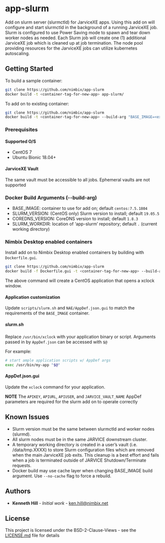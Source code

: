 # app-slurm

Add on slurm server (slurmctld) for JarviceXE apps. Using this add on will configure and start slurmctld in the background of a running JarviceXE job. Slurm is configured to use Power Saving mode to spawn and tear down worker nodes as needed. Each Slurm job will create one (1) additional JarviceXE job which is cleaned up at job termination. The node pool providing resources for the JarviceXE jobs can utilize kubernetes autoscaling.

## Getting Started

To build a sample container:

```bash
git clone https://github.com/nimbix/app-slurm
docker build -t <container-tag-for-new-app> app-slurm/
```

To add on to existing container:

```bash
git clone https://github.com/nimbix/app-slurm
docker build -t <container-tag-for-new-app> --build-arg "BASE_IMAGE=<existing-container>" app-slurm/
```

### Prerequisites

#### Supported O/S

* CentOS 7
* Ubuntu Bionic 18.04+

#### JarviceXE Vault

The same vault must be accessible to all jobs. Ephemeral vaults are not supported

### Docker Build Arguments (--build-arg)

* BASE_IMAGE: container to use for add on; default `centos:7.5.1804`
* SLURM_VERSION: (CentOS only) Slurm version to install; default `19.05.5`
* COREDNS_VERSION: CoreDNS version to install; default `1.8.3`
* SLURM_WORKDIR: location of ‘app-slurm’ repository; default `.` (current working directory)

### Nimbix Desktop enabled containers

Install add on to Nimbix Desktop enabled containers by building with `Dockerfile.gui`.

```bash
git clone https://github.com/nimbix/app-slurm
docker build -f Dockerfile.gui -t <container-tag-for-new-app> --build-arg "BASE_IMAGE=<existing-container>" app-slurm/
```

The above command will create a CentOS application that opens a xclock window.

#### Application customization

Update `scripts/slurm.sh` and `NAE/AppDef.json.gui` to match the requirements of the `BASE_IMAGE` container.

##### slurm.sh

Replace `/usr/bin/xclock` with your application binary or script. Arguments passed in by `AppDef.json` can be accessed with `$@` 

For example: 

```bash
# start ample application scripts w/ AppDef args
exec /usr/bin/my-app "$@"
```

#### AppDef.json.gui

Update the `xclock` command for your application.

**NOTE** The `APIKEY`, `APIURL`, `APIUSER`, and `JARVICE_VAULT_NAME` AppDef parameters are required for the slurm add on to operate correctly

## Known Issues

* Slurm version must be the same between slurmctld and worker nodes (slurmd).
* All slurm nodes must be in the same JARVICE downstream cluster.
* A temporary working directory is created in a user’s vault (i.e. /data/tmp.XXXX) to store Slurm configuration files which are removed when the main JarviceXE job exits. This cleanup is a best effort and fails when a job is terminated outside of JARVICE Shutdown/Terminate requests.
* Docker build may use cache layer when changing BASE_IMAGE build argument. Use `--no-cache` flag to force a rebuild.

## Authors

* **Kenneth Hill** - *Initial work* - ken.hill@nimbix.net

## License

This project is licensed under the BSD-2-Clause-Views - see the [LICENSE.md](LICENSE.md) file for details


